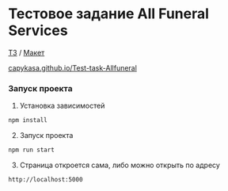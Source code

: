 # Тестовое задание All Funeral Services

[ТЗ](https://test-task-api.allfuneral.com/) / [Макет](https://www.figma.com/design/IGQeCdz8lHMRz5m5xteLCr/AFS---Test-Assignment)

[capykasa.github.io/Test-task-Allfuneral](https://capykasa.github.io/Test-task-Allfuneral/company/12)

### Запуск проекта
1. Установка зависимостей
```bash
npm install
```
2. Запуск проекта
```bash
npm run start
```
3. Страница откроется сама, либо можно открыть по адресу
```bash
http://localhost:5000
```